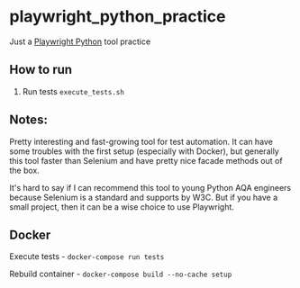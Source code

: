 # playwright_python_practice
Just a [Playwright Python](https://github.com/Microsoft/playwright-python) tool practice

## How to run
1. Run tests `execute_tests.sh`

## Notes:
Pretty interesting and fast-growing tool for test automation. It can have some troubles with the first setup 
(especially with Docker), but generally this tool faster than Selenium and have pretty nice facade methods out of the box.

It's hard to say if I can recommend this tool to young Python AQA engineers because Selenium is a standard 
and supports by W3C. But if you have a small project, then it can be a wise choice to use Playwright.



## Docker
Execute tests - `docker-compose run tests`

Rebuild container - `docker-compose build --no-cache setup`